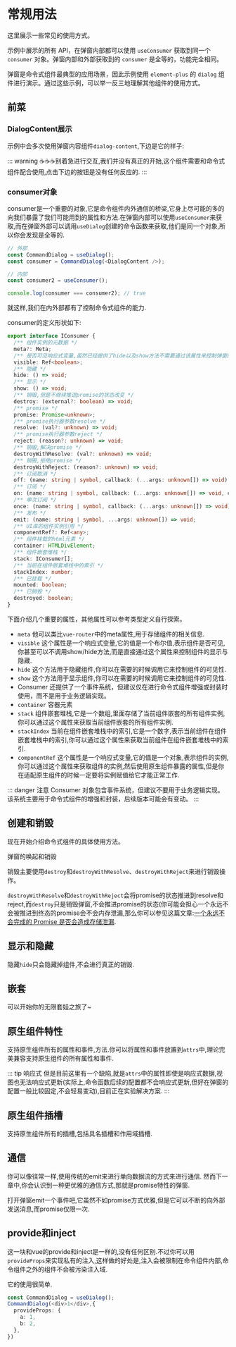 # 常规用法

这里展示一些常见的使用方式。

示例中展示的所有 API，在弹窗内部都可以使用 `useConsumer` 获取到同一个 `consumer` 对象。弹窗内部和外部获取到的 `consumer` 是全等的，功能完全相同。

弹窗是命令式组件最典型的应用场景，因此示例使用 `element-plus` 的 `dialog` 组件进行演示。通过这些示例，可以举一反三地理解其他组件的使用方式。

## 前菜

### DialogContent展示

示例中会多次使用弹窗内容组件`dialog-content`,下边是它的样子:

::: warning ☕️☕️☕️别着急进行交互,我们并没有真正的开始,这个组件需要和命令式组件配合使用,点击下边的按钮是没有任何反应的.
:::

<demo vue="../components/dialog-content.vue" />

### consumer对象

consumer是一个重要的对象,它是命令组件内外通信的桥梁,它身上尽可能的多的向我们暴露了我们可能用到的属性和方法.在弹窗内部可以使用`useConsumer`来获取,而在弹窗外部可以调用`useDialog`创建的命令函数来获取,他们是同一个对象,所以你会发现是全等的.

```ts
// 外部
const CommandDialog = useDialog();
const consumer = CommandDialog(<DialogContent />);

// 内部
const consumer2 = useConsumer();

console.log(consumer === consumer2); // true
```
就这样,我们在内外部都有了控制命令式组件的能力.

consumer的定义形状如下:
```ts
export interface IConsumer {
  /** 组件实例的元数据 */
  meta?: Meta;
  /** 是否可见响应式变量,虽然已经提供了hide以及show方法不需要通过该属性来控制弹窗的显示与隐藏,但是为了方便一些特殊场景,还是提供了该属性,比如你需要watch这个属性来做一些事情 */
  visible: Ref<boolean>;
  /** 隐藏 */
  hide: () => void;
  /** 显示 */
  show: () => void;
  /** 销毁,但是不继续推进promise的状态改变 */
  destroy: (external?: boolean) => void;
  /** promise */
  promise: Promise<unknown>;
  /** promise执行器参数resolve */
  resolve: (val?: unknown) => void;
  /** promise执行器参数reject */
  reject: (reason?: unknown) => void;
  /** 销毁,解决promise */
  destroyWithResolve: (val?: unknown) => void;
  /** 销毁,拒绝promise */
  destroyWithReject: (reason?: unknown) => void;
  /** 订阅取消 */
  off: (name: string | symbol, callback: (...args: unknown[]) => void) => void;
  /** 订阅 */
  on: (name: string | symbol, callback: (...args: unknown[]) => void, config?: IOnConfig) => void;
  /** 单次订阅 */
  once: (name: string | symbol, callback: (...args: unknown[]) => void) => void;
  /** 发布 */
  emit: (name: string | symbol, ...args: unknown[]) => void;
  /** UI库的组件实例引用 */
  componentRef?: Ref<any>;
  /** 组件挂载的html元素 */
  container: HTMLDivElement;
  /** 组件嵌套堆栈 */
  stack: IConsumer[];
  /** 当前在组件嵌套堆栈中的索引 */
  stackIndex: number;
  /** 已挂载 */
  mounted: boolean;
  /** 已销毁 */
  destroyed: boolean;
}
```

下面介绍几个重要的属性，其他属性可以参考类型定义自行探索。

- `meta` 他可以类比`vue-router`中的meta属性,用于存储组件的相关信息.
- `visible` 这个属性是一个响应式变量,它的值是一个布尔值,表示组件是否可见,你甚至可以不调用show/hide方法,而是直接通过这个属性来控制组件的显示与隐藏.
- `hide` 这个方法用于隐藏组件,你可以在需要的时候调用它来控制组件的可见性.
- `show` 这个方法用于显示组件,你可以在需要的时候调用它来控制组件的可见性.
- Consumer 还提供了一个事件系统，但建议仅在进行命令式组件增强或封装时使用，而不是用于业务逻辑实现。
- `container` 容器元素
- `stack` 组件嵌套堆栈,它是一个数组,里面存储了当前组件嵌套的所有组件实例,你可以通过这个属性来获取当前组件嵌套的所有组件实例.
- `stackIndex` 当前在组件嵌套堆栈中的索引,它是一个数字,表示当前组件在组件嵌套堆栈中的索引,你可以通过这个属性来获取当前组件在组件嵌套堆栈中的索引.
- `componentRef` 这个属性是一个响应式变量,它的值是一个对象,表示组件的实例,你可以通过这个属性来获取组件的实例,然后使用原生组件暴露的属性,但是你在适配原生组件的时候一定要将实例赋值给它才能正常工作.

::: danger 注意
Consumer 对象包含事件系统，但建议不要用于业务逻辑实现。该系统主要用于命令式组件的增强和封装，后续版本可能会有变动。
:::

## 创建和销毁

现在开始介绍命令式组件的具体使用方法。

弹窗的唤起和销毁

销毁主要使用`destroy`和`destroyWithResolve`、`destroyWithReject`来进行销毁操作。

`destroyWithResolve`和`destroyWithReject`会将promise的状态推进到resolve和reject,而`destroy`只是销毁弹窗,不会推进promise的状态(你可能会担心一个永远不会被推进到终态的promise会不会内存泄漏,那么你可以参见这篇文章:[一个永远不会完成的 Promise 是否会造成存储泄漏](https://juejin.cn/post/7419297143788470282?searchId=20250502235657363591F19D1773229FA7).

<demo vue="../components/base.vue"></demo>

## 显示和隐藏

隐藏`hide`只会隐藏掉组件,不会进行真正的销毁.

<demo vue="../components/showhide.vue"></demo>

## 嵌套

可以开始你的无限套娃之旅了~

<demo vue="../components/nested.vue"></demo>

## 原生组件特性

支持原生组件所有的属性和事件,方法.你可以将属性和事件放置到`attrs`中,理论完美兼容支持原生组件的所有属性和事件.

::: tip 响应式
但是目前这里有一个缺陷,就是`attrs`中的属性即使是响应式数据,视图也无法响应式更新(实际上,命令函数后续的配置都不会响应式更新,但好在弹窗的配置一般比较固定,不会轻易变动),目前正在实验解决方案.
:::

<demo vue="../components/native-attributes.vue"></demo>


## 原生组件插槽

支持原生组件所有的插槽,包括具名插槽和作用域插槽.

<demo vue="../components/native-slots.vue"></demo>

## 通信

你可以像往常一样,使用传统的emit来进行单向数据流的方式来进行通信.
然而下一章中,你会认识到一种更优雅的通信方式,那就是promise特性的弹窗.

打开弹窗emit一个事件吧,它虽然不如promise方式优雅,但是它可以不断的向外部发送消息,而promise仅限一次.
<demo vue="../components/communication.vue"></demo>

## provide和inject

这一块和vue的provide和inject是一样的,没有任何区别.不过你可以用`provideProps`来实现私有的注入,这样做的好处是,注入会被限制在命令组件内部,命令组件之外的组件不会被污染注入域.

它的使用很简单.
```ts
const CommandDialog = useDialog();
CommandDialog(<div>1</div>,{
  provideProps: {
    a: 1,
    b: 2,
  },
})
```
